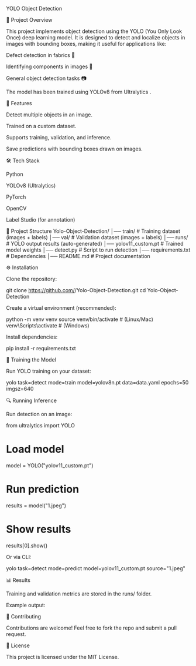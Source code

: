 YOLO Object Detection

📌 Project Overview

This project implements object detection using the YOLO (You Only Look Once) deep learning model.
It is designed to detect and localize objects in images with bounding boxes, making it useful for applications like:

Defect detection in fabrics 🧵

Identifying components in images 👕

General object detection tasks 📷

The model has been trained using YOLOv8 from Ultralytics
.

🚀 Features

Detect multiple objects in an image.

Trained on a custom dataset.

Supports training, validation, and inference.

Save predictions with bounding boxes drawn on images.

🛠️ Tech Stack

Python

YOLOv8 (Ultralytics)

PyTorch

OpenCV

Label Studio (for annotation)

📂 Project Structure
Yolo-Object-Detection/
│── train/              # Training dataset (images + labels)
│── val/                # Validation dataset (images + labels)
│── runs/               # YOLO output results (auto-generated)
│── yolov11_custom.pt   # Trained model weights
│── detect.py           # Script to run detection
│── requirements.txt    # Dependencies
│── README.md           # Project documentation

⚙️ Installation

Clone the repository:

git clone https://github.com/<your-username>/Yolo-Object-Detection.git
cd Yolo-Object-Detection


Create a virtual environment (recommended):

python -m venv venv
source venv/bin/activate   # (Linux/Mac)
venv\Scripts\activate      # (Windows)


Install dependencies:

pip install -r requirements.txt

🎯 Training the Model

Run YOLO training on your dataset:

yolo task=detect mode=train model=yolov8n.pt data=data.yaml epochs=50 imgsz=640

🔍 Running Inference

Run detection on an image:

from ultralytics import YOLO

# Load model
model = YOLO("yolov11_custom.pt")

# Run prediction
results = model("1.jpeg")

# Show results
results[0].show()


Or via CLI:

yolo task=detect mode=predict model=yolov11_custom.pt source="1.jpeg"

📊 Results

Training and validation metrics are stored in the runs/ folder.

Example output:

🤝 Contributing

Contributions are welcome! Feel free to fork the repo and submit a pull request.

📜 License

This project is licensed under the MIT License.


